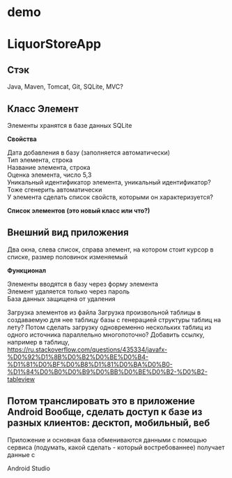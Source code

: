 # demo

# LiquorStoreApp

Стэк
-
Java,
Maven,
Tomcat,
Git,
SQLite,
MVC?

Класс Элемент
-
Элементы хранятся в базе данных SQLite

**Свойства**

Дата добавления в базу (заполняется автоматически)  
Тип элемента, строка    
Название элемента, строка   
Оценка элемента, число 5,3  
Уникальный идентификатор элемента, уникальный идентификатор? Тоже сгенерить автоматически  
У элемента сделать список свойств, которыми он характеризуется?

**Список элементов (это новый класс или что?)** 






Внешний вид приложения
-
Два окна, слева список, справа элемент, на котором стоит курсор в списке, размер половинок изменяемый

**Функционал** 

Элементы вводятся в базу через форму элемента   
Элемент удаляется только через пароль   
База данных защищена от удаления    

Загрузка элементов из файла
Загрузка произвольной таблицы в создаваемую для нее таблицу базы с генерацией структуры таблиц на лету?
Потом сделать загрузку одновременно нескольких таблиц из одного источника параллельно многопоточно?
Добавить ссылку, например  в таблицу, https://ru.stackoverflow.com/questions/435334/javafx-%D0%92%D1%8B%D0%B2%D0%BE%D0%B4-%D1%81%D0%BF%D0%B8%D1%81%D0%BA%D0%B0-%D1%84%D0%B0%D0%B9%D0%BB%D0%BE%D0%B2-%D0%B2-tableview

Потом транслировать это в приложение Android
Вообще, сделать доступ к базе из разных клиентов: десктоп, мобильный, веб
-
Приложение и основная база обмениваются данными с помощью сервиса (подумать, какой сделать - который востребованнее) получает данные с 

Android Studio
